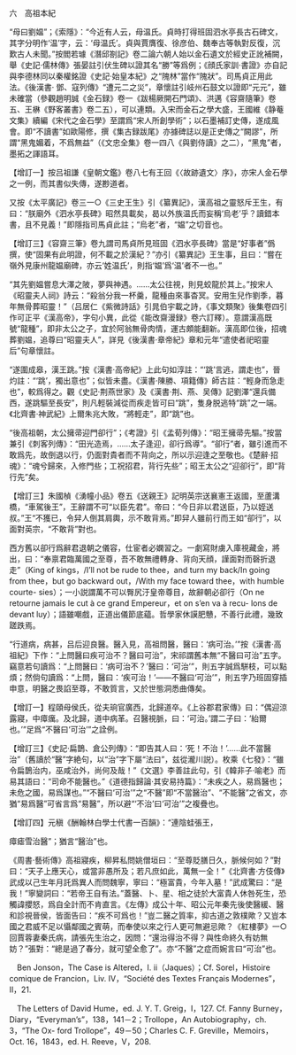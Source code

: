 六　高祖本紀

“母曰劉媪”；《索隱》：“今近有人云，母温氏。貞時打得班固泗水亭長古石碑文，其字分明作‘温’字，云：‘母温氏’。貞與賈膺復、徐彦伯、魏奉古等執對反復，沉歎古人未聞。”按閻若璩《潛邱劄記》卷二論六朝人始以金石遺文於經史正訛補闕，舉《史記·儒林傳》張晏註引伏生碑以證其名“勝”等爲例；《顔氏家訓·書證》亦自記與李德林同以秦權銘證《史記·始皇本紀》之“隗林”當作“隗狀”。司馬貞正用此法。《後漢書·
鄧、寇列傳》“遭元二之災”，章懷註引岐州石鼓文以證即“元元”，雖未確當（參觀趙明誠《金石録》卷一《跋楊厥開石門頌》、洪邁《容齋隨筆》卷五、王楙《野客叢書》卷二五），可以連類。入宋而金石之學大盛，王國維《静菴文集》續編《宋代之金石學》至謂爲“宋人所創學術”；以石墨補訂史傳，遂成風會。即“不讀書”如歐陽修，撰《集古録跋尾》亦據碑誌以是正史傳之“闕謬”，所謂“黑鬼媚着，不爲無益”（《文忠全集》卷一四八《與劉侍讀》之二），“黑鬼”者，墨拓之諢語耳。

【增訂一】按吕祖謙《皇朝文鑑》卷八七有王回《〈故跡遺文〉序》，亦宋人金石學之一例，而其書似失傳，遂尠道者。

又按《太平廣記》卷三一○《三史王生》引《纂異記》，漢高祖之靈怒斥王生，有曰：“朕廟外《泗水亭長碑》昭然具載矣，曷以外族温氏而妄稱‘烏老’乎？讀錯本書，且不見義！”即隱指司馬貞此註；“烏老”者，“媪”之切音也。

【增訂三】《容齋三筆》卷九謂司馬貞所見班固《泗水亭長碑》當是“好事者”僞撰，使“固果有此明證，何不載之於漢紀？”亦引《纂異記》王生事，且曰：“嘗在嶺外見康州龍媪廟碑，亦云‘姓温氏’，則指‘媪’爲‘温’者不一也。”

“其先劉媪嘗息大澤之陂，夢與神遇。……太公往視，則見蛟龍於其上。”按宋人《昭靈夫人祠》詩云：“殺翁分我一杯羹，龍種由來事杳冥。安用生兒作劉季，暮年無骨葬昭靈！”（吕居仁《紫微詩話》引晁伯宇載之詩，《事文類聚》後集卷四引作可正平《漢高帝》，字句小異，此從《能改齋漫録》卷六訂釋）。意謂漢高既號“龍種”，即非太公之子，宜於阿翁無骨肉情，運古頗能翻新。漢高即位後，招魂葬劉媪，追尊曰“昭靈夫人”，詳見《後漢書·章帝紀》章和元年“遣使者祀昭靈后”句章懷註。

“遂圍成皋，漢王跳。”按《漢書·高帝紀》上此句如淳註：“‘跳’言逃，謂走也”，晉灼註：“‘跳’，獨出意也”；似皆未盡。《漢書·陳勝、項籍傳》師古註：“輕身而急走也”，較爲得之。觀《史記·荆燕世家》及《漢書·荆、燕、吴傳》記劉澤“還兵備西，遂跳驅至長安”，則凡輕裝減從而疾走皆可曰“跳”，隻身脱逃特“跳”之一端。《北齊書·神武紀》上爾朱兆大敗，“將輕走”，即“跳”也。

“後高祖朝，太公擁帚迎門卻行”；《考證》引《孟荀列傳》：“昭王擁帚先驅。”按當兼引《刺客列傳》：“田光造焉，……太子逢迎，卻行爲導”。“卻行”者，雖引進而不敢爲先，故倒退以行，仍面對貴者而不背向之，所以示迎逢之至敬也。《楚辭·招魂》：“魂兮歸來，入修門些；工祝招君，背行先些”；昭王太公之“迎卻行”，即“背行先”矣。

【增訂三】朱國楨《湧幢小品》卷五《送親王》記明英宗送襄憲王返國，至蘆溝橋，“車駕後王”，王辭謂不可“以臣先君”。帝曰：“今日非以君送臣，乃以姪送叔。”王“不獲已，令舁人倒其肩輿，示不敢背焉。”即舁人雖前行而王如“卻行”，以面對英宗，“不敢背”對也。

西方舊以卻行爲辭君退朝之儀容，仕宦者必嫻習之。一劇寫財虜入庫視藏金，將出，曰：“奉禀君臨萬國之至尊，吾不敢無禮轉身、背向天顔，謹面對而磬折退走”（King of kings，/I’ll not be rude to thee，and turn my back/In going from thee，but go backward out，/With my face toward thee，with humble courte-
sies）；一小説謂萬不可以臀尻汙皇帝尊目，故辭朝必卻行（On ne retourne jamais le cut à ce grand Empereur，et on s’en va à recu-
lons de devant luy）；語雖嘲戲，正道出儀節底藴。哲學家休謨肥戇，不善行此禮，幾致蹉跌焉。

“行道病，病甚，吕后迎良醫。醫入見，高祖問醫，醫曰：‘病可治。’”按《漢書·高祖紀》下作：“上問醫曰疾可治不？醫曰可治”，宋祁謂舊本無“不醫曰可治”五字。竊意若句讀爲：“上問醫曰：‘病可治不？’醫曰：‘可治’”，則五字誠爲駢枝，可以點煩；然倘句讀爲：“上問，醫曰：‘疾可治！’——不醫曰‘可治’”，則五字乃班固穿插申意，明醫之畏諂至尊，不敢質言，又於世態洞悉曲傳矣。

【增訂一】程頤母侯氏，從夫珦官廣西，北歸道卒。《上谷郡君家傳》曰：“偶迎涼露寢，中瘴癘。及北歸，道中病革。召醫視脈，曰：‘可治。’謂二子曰：‘紿爾也。’”足爲“不醫曰‘可治’”之詮例。

【增訂三】《史記·扁鵲、倉公列傳》：“即告其人曰：‘死！不治！’……此不當醫治”（舊讀於“醫”字絶句，以“治”字下屬“法曰”，兹從瀧川説）。枚乘《七發》：“雖令扁鵲治内，巫咸治外，尚何及哉！”《文選》李善註此句，引《韓非子·喻老》而易其語曰：“司命不能醫也。”《道德指歸論·其安易持篇》：“未疾之人，易爲醫也；未危之國，易爲謀也。”“不醫曰‘可治’”之“不醫”即“不當醫治”、“不能醫”之省文，亦猶“易爲醫”可省言爲“易醫”，所以避“‘不治’曰‘可治’”之複疊也。

【增訂四】元稹《酬翰林白學士代書一百韻》：“連陰蛙張王，

瘴瘧雪治醫”；猶言“醫治”也。

《周書·藝術傳》高祖寢疾，柳昇私問姚僧垣曰：“至尊貶膳日久，脈候何如？”對曰：“天子上應天心，或當非愚所及；若凡庶如此，萬無一全！”《北齊書·方伎傳》武成以己生年月託爲異人而問魏寧，寧曰：“極富貴，今年入墓！”武成驚曰：“是我！”寧變詞曰：“若帝王自有法。”蓋醫、卜、星、相之徒於大富貴人休咎死生，恐觸諱攖怒，爲自全計而不肯直言。《左傳》成公十年、昭公元年秦先後使醫緩、醫和診視晉侯，皆面告曰：“疾不可爲也！”豈二醫之質率，抑古道之敦樸歟？又豈本國之君威不足以懾鄰國之賓萌，而奉使以來之行人更可無避忌歟？《紅樓夢》一○回賈蓉妻秦氏病，請張先生治之，因問：“還治得治不得？與性命終久有妨無妨？”張對：“總是過了春分，就可望全愈了”。亦“不醫”之症而婉言曰“可治”也。











　Ben Jonson，The Case is Altered，I. ii（Jaques）；Cf. Sorel，Histoire comique de Francion，Liv. IV，“Société des Textes Français Modernes”，II，21.

　The Letters of David Hume，ed. J. Y. T. Greig，I，127. Cf. Fanny Burney，Diary，“Everyman’s”，138，141－2；Trollope，An Autobiography，ch. 3，“The Ox-
ford Trollope”，49－50；Charles C. F. Greville，Memoirs，Oct. 16，1843，ed. H. Reeve，V，208.